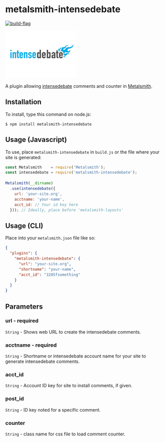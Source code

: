 # metalsmith-intensedebate

[![build-flag](https://travis-ci.org/boaromayo/metalsmith-intensedebate.svg)](https://travis-ci.org/boaromayo/metalsmith-intensedebate)

<img src="/intensedebate-logo.jpg" alt="intensedebate-logo" width="225" height="150" />

A plugin allowing [intensedebate](http://www.intensedebate.com) comments and counter in [Metalsmith](http://metalsmith.io/).

## Installation

To install, type this command on node.js:

    $ npm install metalsmith-intensedebate
  
## Usage (Javascript)

To use, place `metalsmith-intensedebate` in `build.js` or the file where your site is generated:

```js
const Metalsmith    = require('Metalsmith');
const intensedebate = require('metalsmith-intensedebate');

Metalsmith(__dirname)
  .use(intensedebate({
    url: 'your-site.org',
    acctname: 'your-name',
    acct_id: // Your id key here
  })); // Ideally, place before 'metalsmith-layouts'
```

## Usage (CLI)

Place into your `metalsmith.json` file like so:

```json
{
  "plugins": {
    "metalsmith-intensedebate": {
      "url": "your-site.org",
      "shortname": "your-name",
      "acct_id": "3205fsomething"
    }
  }
}
```

## Parameters

### url - required
  ```String``` - Shows web URL to create the intensedebate comments.

### acctname - required
  ```String``` - Shortname or intensedebate account name for your site to generate intensedebate comments.

### acct_id
  ```String``` - Account ID key for site to install comments, if given.

### post_id
 ```String``` - ID key noted for a specific comment.

### counter
 ```String``` - class name for css file to load comment counter.